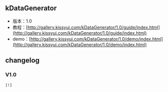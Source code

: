 ## kDataGenerator

* 版本：1.0
* 教程：[http://gallery.kissyui.com/kDataGenerator/1.0/guide/index.html](http://gallery.kissyui.com/kDataGenerator/1.0/guide/index.html)
* demo：[http://gallery.kissyui.com/kDataGenerator/1.0/demo/index.html](http://gallery.kissyui.com/kDataGenerator/1.0/demo/index.html)

## changelog

### V1.0

    [!]


